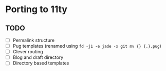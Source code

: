 # Porting to 11ty

## TODO

- [ ] Permalink structure
- [ ] Pug templates (renamed using `fd -j1 -e jade -x git mv {} {.}.pug`)
- [ ] Clever routing
- [ ] Blog and draft directory
- [ ] Directory based templates
